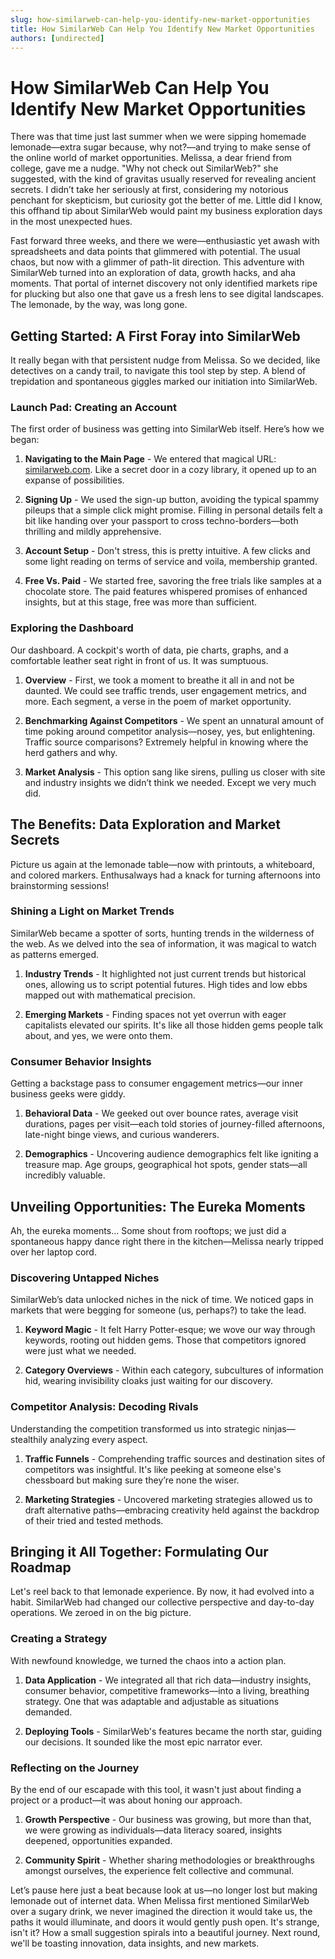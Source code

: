 ```yaml
---
slug: how-similarweb-can-help-you-identify-new-market-opportunities
title: How SimilarWeb Can Help You Identify New Market Opportunities
authors: [undirected]
---
```



# How SimilarWeb Can Help You Identify New Market Opportunities

There was that time just last summer when we were sipping homemade lemonade—extra sugar because, why not?—and trying to make sense of the online world of market opportunities. Melissa, a dear friend from college, gave me a nudge. "Why not check out SimilarWeb?" she suggested, with the kind of gravitas usually reserved for revealing ancient secrets. I didn’t take her seriously at first, considering my notorious penchant for skepticism, but curiosity got the better of me. Little did I know, this offhand tip about SimilarWeb would paint my business exploration days in the most unexpected hues.

Fast forward three weeks, and there we were—enthusiastic yet awash with spreadsheets and data points that glimmered with potential. The usual chaos, but now with a glimmer of path-lit direction. This adventure with SimilarWeb turned into an exploration of data, growth hacks, and aha moments. That portal of internet discovery not only identified markets ripe for plucking but also one that gave us a fresh lens to see digital landscapes. The lemonade, by the way, was long gone.

## Getting Started: A First Foray into SimilarWeb

It really began with that persistent nudge from Melissa. So we decided, like detectives on a candy trail, to navigate this tool step by step. A blend of trepidation and spontaneous giggles marked our initiation into SimilarWeb.

### Launch Pad: Creating an Account

The first order of business was getting into SimilarWeb itself. Here’s how we began:

1. **Navigating to the Main Page** - We entered that magical URL: [similarweb.com](https://similarweb.com). Like a secret door in a cozy library, it opened up to an expanse of possibilities.

2. **Signing Up** - We used the sign-up button, avoiding the typical spammy pileups that a simple click might promise. Filling in personal details felt a bit like handing over your passport to cross techno-borders—both thrilling and mildly apprehensive.

3. **Account Setup** - Don't stress, this is pretty intuitive. A few clicks and some light reading on terms of service and voila, membership granted.

4. **Free Vs. Paid** - We started free, savoring the free trials like samples at a chocolate store. The paid features whispered promises of enhanced insights, but at this stage, free was more than sufficient.

### Exploring the Dashboard

Our dashboard. A cockpit's worth of data, pie charts, graphs, and a comfortable leather seat right in front of us. It was sumptuous. 

1. **Overview** - First, we took a moment to breathe it all in and not be daunted. We could see traffic trends, user engagement metrics, and more. Each segment, a verse in the poem of market opportunity.

2. **Benchmarking Against Competitors** - We spent an unnatural amount of time poking around competitor analysis—nosey, yes, but enlightening. Traffic source comparisons? Extremely helpful in knowing where the herd gathers and why.

3. **Market Analysis** - This option sang like sirens, pulling us closer with site and industry insights we didn’t think we needed. Except we very much did.

## The Benefits: Data Exploration and Market Secrets

Picture us again at the lemonade table—now with printouts, a whiteboard, and colored markers. Enthusalways had a knack for turning afternoons into brainstorming sessions!

### Shining a Light on Market Trends

SimilarWeb became a spotter of sorts, hunting trends in the wilderness of the web. As we delved into the sea of information, it was magical to watch as patterns emerged.

1. **Industry Trends** - It highlighted not just current trends but historical ones, allowing us to script potential futures. High tides and low ebbs mapped out with mathematical precision.

2. **Emerging Markets** - Finding spaces not yet overrun with eager capitalists elevated our spirits. It's like all those hidden gems people talk about, and yes, we were onto them.

### Consumer Behavior Insights

Getting a backstage pass to consumer engagement metrics—our inner business geeks were giddy.

1. **Behavioral Data** - We geeked out over bounce rates, average visit durations, pages per visit—each told stories of journey-filled afternoons, late-night binge views, and curious wanderers.

2. **Demographics** - Uncovering audience demographics felt like igniting a treasure map. Age groups, geographical hot spots, gender stats—all incredibly valuable.

## Unveiling Opportunities: The Eureka Moments

Ah, the eureka moments... Some shout from rooftops; we just did a spontaneous happy dance right there in the kitchen—Melissa nearly tripped over her laptop cord.

### Discovering Untapped Niches

SimilarWeb’s data unlocked niches in the nick of time. We noticed gaps in markets that were begging for someone (us, perhaps?) to take the lead.

1. **Keyword Magic** - It felt Harry Potter-esque; we wove our way through keywords, rooting out hidden gems. Those that competitors ignored were just what we needed.

2. **Category Overviews** - Within each category, subcultures of information hid, wearing invisibility cloaks just waiting for our discovery.

### Competitor Analysis: Decoding Rivals

Understanding the competition transformed us into strategic ninjas—stealthily analyzing every aspect.

1. **Traffic Funnels** - Comprehending traffic sources and destination sites of competitors was insightful. It's like peeking at someone else's chessboard but making sure they’re none the wiser.

2. **Marketing Strategies** - Uncovered marketing strategies allowed us to draft alternative paths—embracing creativity held against the backdrop of their tried and tested methods.

## Bringing it All Together: Formulating Our Roadmap

Let's reel back to that lemonade experience. By now, it had evolved into a habit. SimilarWeb had changed our collective perspective and day-to-day operations. We zeroed in on the big picture.

### Creating a Strategy

With newfound knowledge, we turned the chaos into a action plan. 

1. **Data Application** - We integrated all that rich data—industry insights, consumer behavior, competitive frameworks—into a living, breathing strategy. One that was adaptable and adjustable as situations demanded.

2. **Deploying Tools** - SimilarWeb's features became the north star, guiding our decisions. It sounded like the most epic narrator ever.

### Reflecting on the Journey

By the end of our escapade with this tool, it wasn't just about finding a project or a product—it was about honing our approach.

1. **Growth Perspective** - Our business was growing, but more than that, we were growing as individuals—data literacy soared, insights deepened, opportunities expanded.

2. **Community Spirit** - Whether sharing methodologies or breakthroughs amongst ourselves, the experience felt collective and communal.

Let’s pause here just a beat because look at us—no longer lost but making lemonade out of internet data. When Melissa first mentioned SimilarWeb over a sugary drink, we never imagined the direction it would take us, the paths it would illuminate, and doors it would gently push open. It's strange, isn't it? How a small suggestion spirals into a beautiful journey. Next round, we'll be toasting innovation, data insights, and new markets.